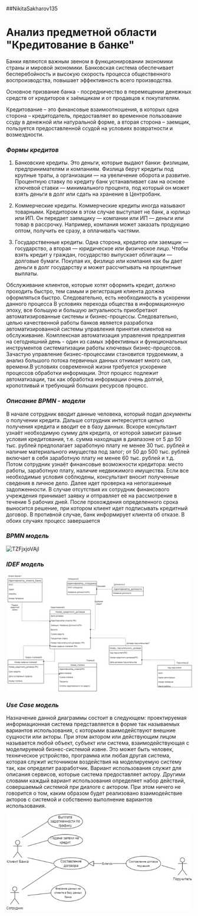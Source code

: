 ##NikitaSakharov135
 
 # Анализ предметной области "Кредитование в банке"

Банки являются важным звеном в функционировании экономики страны и мировой экономики. Банковская система обеспечивает бесперебойность и высокую скорость процесса общественного воспроизводства, повышает эффективность всего производства.

Основное призвание банка - посредничество в перемещении денежных средств от кредиторов к заёмщикам и от продавцов к покупателям.

Кредитование – это финансовые взаимоотношения, в которых одна сторона – кредитодатель, предоставляет во временное пользование ссуду в денежной или натуральной форме, а вторая сторона – заемщик, пользуется предоставленной ссудой на условиях возвратности и возмездности.

### _Формы кредитов_

  1) Банковские кредиты. Это деньги, которые выдают банки: физлицам, предпринимателям и компаниям. Физлица берут кредиты под крупные траты, а организации — на  увеличение оборота и развитие.
Процентную ставку по кредиту банк устанавливает сам на основе ключевой ставки — минимального процента, под который он может взять деньги в долг или сдать на хранение в Центробанк.

 2) Коммерческие кредиты. Коммерческие кредиты иногда называют товарными. Кредитором в этом случае выступает не банк, а юрлицо или ИП. Он передает заемщику — компании или ИП — деньги или товар в рассрочку. Например, компания может заказать продукцию оптом, получить ее сразу, а оплачивать частями.

 3) Государственные кредиты. Одна сторона, кредитор или заемщик — государство, а вторая — юридическое или физическое лицо. Чтобы взять кредит у граждан, государство выпускает облигации — долговые бумаги. Покупая их, физлицо или компания как бы дает деньги в долг государству и может рассчитывать на процентные выплаты.
 
 
Обслуживание клиентов, которые хотят оформить кредит, должно проходить быстро, тем самым и регистрация клиента должна оформляться быстро. Следовательно, есть необходимость в ускорении данного процесса
В условиях перехода общества в информационную эпоху, все большую и большую актуальность приобретают автоматизированные системы и бизнес-процессы. Следовательно, целью качественной работы банков является разработка автоматизированной системы управления принятия клиентов на обслуживание.
Комплексная автоматизация управления предприятия на сегодняшний день - один из самых эффективных и функциональных инструментов систематизации работы ключевых бизнес-процессов. Зачастую управление бизнес-процессами становится трудоемким, а анализ большого потока первичных данных отнимает много сил, времени.В условиях современной жизни требуется ускорение процессов обработки информации. Этот процесс подлежит автоматизации, так как обработка информации очень долгий, кропотливый и требующий больших ресурсов процесс.
 
### _Описание BPMN - модели_

В начале сотрудник вводит данные человека, который подал документы о получении кредита. Дальше сотрудник интересуется целью получения кредита и вводит ее в базу данных. 
Вскоре консультант узнаёт необходимую сумму для кредита, от которой зависит разные условия кредитования, т.е. сумма находящая в диапазоне от 5 до 50 тыс. рублей предполагает заработную плату не менее 30 тыс. рублей и наличие материального имущества под залог; от 50 до 500 тыс. рублей включает в себя заработную плату не менее 60 тыс. рублей и т.д. 
Потом сотрудник узнаёт финансовые возможности кредитора: место работы, заработную плату, наличие недвижимого имущества. Если все необходимые условия соблюдены, консультант вносит полученные сведения в личное дело. Далее идет проверка на непогашенные задолженности. В случае отсутствия их сотрудник финансового учреждения принимает заявку и отправляет её на рассмотрение в течение 5 рабочих дней. После прохождения определенного срока выносится решение, при котором клиент идет подписывать кредитный договор. В противной случае, банк информирует клиента об отказе. В обоих случаях процесс завершается
 
 ### _BPMN модель_

![TZFjxjoVAjI](https://user-images.githubusercontent.com/105450142/198118166-1e0f5fe2-3a7f-4c36-9c26-9402ccee264b.jpg)


 ### _IDEF модель_
 
![img_2.png](img_2.png)

 ### _Use Case модель_

Назначение данной диаграммы состоит в следующем: проектируемая информационная система представляется в форме так называемых вариантов использования, с которыми взаимодействуют внешние сущности или акторы. При этом актором или действующим лицом называется любой объект, субъект или система, взаимодействующая с моделируемой бизнес-системой извне. Это может быть человек, техническое устройство, программа или любая другая система, которая служит источником воздействия на моделируемую систему так, как определит разработчик.
Вариант использования служит для описания сервисов, которые система предоставляет актору. Другими словами каждый вариант использования определяет набор действий, совершаемый системой при диалоге с актором. При этом ничего не говорится о том, каким образом будет реализовано взаимодействие акторов с системой и собственно выполнение вариантов использования.

![img_3.png](img_3.png)
